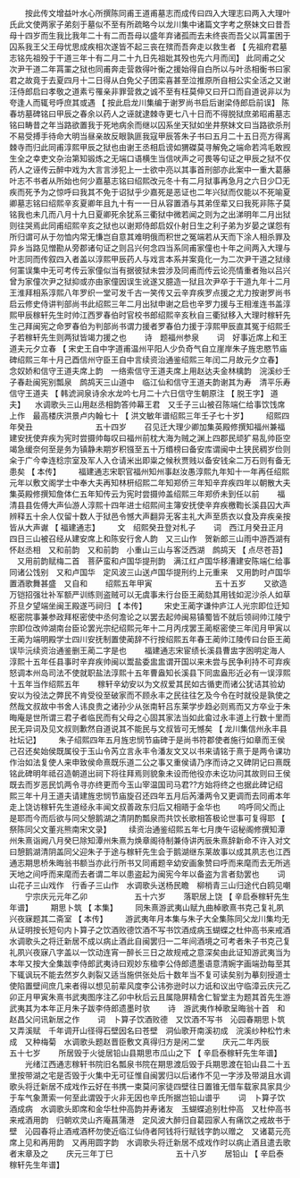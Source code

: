<!-- { "loadSidebar": true } -->
　　按此传文增益叶水心所撰陈同甫王道甫墓志而成传曰四入大理志曰两入大理叶氏此文使两家子弟刻于墓似不至有所疏略今以龙川集中诸篇文字考之祭妹文曰昔吾母十四岁而生我比我年二十有二而吾母以盛年弃诸孤而去未终丧而吾父以罥罣困于囚系我王父王母忧思成疾相次遂皆不起三丧在殡而吾奔走以救生者 【 先祖府君墓志铭先祖殁于干道三年十有二月二十九日先祖妣其殁也先六月而闰】 此同甫之父次尹干道二年罥罣之狱也同甫奔走营救得叶衡之援始得自白所以与叶丞相衡书曰家君之故竟于去夏四月十二日得从白免父子团栾喜甚至泣推原所自相公实全活之又谢汪侍郎启曰孝敬之道素亏罹亲非罪营救之诚不至有枉莫伸又曰开口而自道说非以为夸逢人而辄号呼庶其或遇 【 按此启龙川集编于谢罗尚书启后谢梁侍郎启前误】 陈春坊墓碑铭曰甲辰之春余以药人之诬就逮棘寺更七八十日而不得脱狱庶弟昭甫墓志铭曰畴昔之年当路欲置我于死地病余而继以囚系坐天狱如坐井祭妹文曰当路欲杀刑不易受搏手待命大明当昼亲故反眼孰匪我寇甲辰答朱子书曰五月二十五日亮方得离棘寺而归此同甫淳熙甲辰之狱也由谢王丞相启谤如猬磔莫寻解免之端命若鸿毛敢觊生全之幸吏文杂治第知锻炼之无端口语横生当信吠声之可畏等句证之甲辰之狱不仅药人之诬传云醉中戏为大言言涉犯上一士欲中亮以其事首刑部亦此案中一重大葛藤叶志不书者从所始也何少嘉墓志铭曰绍熙改元冬十有二月狱事再急月之六日少□无疾而死予为之惊呼曰我其不免于诏狱乎少嘉死是恶证也二年兴狱而仅能以不死喻夏卿墓志铭曰绍熙辛亥夏卿年且九十有一一日从容置酒与其弟侄辈又曰我死非陈子莫铭我也未几而八月十九日夏卿死余犹系三衢狱中微若闻之则为之出涕明年二月出狱则往哭焉此同甫绍熙辛亥之狱也以谢郑侍郎启奴仆射日生之利子弟为岁晏之谋怨有所归谓可从于勿恤内常无慊岂自意其难明俄而积世之冤端若从天而下涂人相杀罪及异乡当路见憎勘从旁郡诸句证之则吕兴何念四当系同甫家僮也十年之间两入大理与叶志同而传叙四入者盖以淳熙甲辰药人与戏言本系并案竟化一为二次尹干道之狱缘何罣误集中无可考传云家僮似当有据彼狱未尝涉及同甫而传云论亮情重者殆以吕兴曾为家僮次尹之狱抑或亦由家僮因误生讹遂又臆造一狱且次尹卒于干道九年十二月王淮拜相系淳熙八年罗织一堂可发千古一笑传又云辛弃疾罗点援之尤力按谢罗尚书启云修史侍讲判部尚书此绍熙三年二月出狱申谢之启也辛罗力援与王相淮连书盖淳熙甲辰稼轩先生时帅江西罗春伯时官校书郎绍熙辛亥秋自三衢狱移入大理时稼轩先生己拜闽宪之命罗春伯为判部尚书谓力援者罗春伯力援于淳熙甲辰直其冤于绍熙壬子若稼轩先生则两狱皆竭力援之也 
　　诗　题福州参泉 
　　词　好事近席上和王道夫元夕立春 【 宋史王自中字道甫温州平阳人少负奇气自立崖岸朱子旌忠愍节庙碑绍熙三年十月己酉信州守臣王自中言续资治通鉴绍熙三年闰二月故元夕立春】 念奴娇和信守王道夫席上韵　一络索信守王道夫席上用赵达夫金林檎韵　浣溪纱壬子春赴闽宪别瓢泉　鹧鸪天三山道中　临江仙和信守王道夫韵谢其为寿　清平乐寿信守王道夫 【 韩淲涧泉诗余水龙吟七月二十六日信守生朝原注 【 脱王字】 道夫】 　水调歌头三山用赵丞相韵答帅幕王君　又壬子三山被召陈端仁给事饮饯席上作　最高楼庆洪景卢内翰七十 【 洪文敏年谱绍熙三年壬子七十岁】 
　　绍熙四年癸丑　　　　　　　　五十四岁 
　　召见迁大理少卿加集英殿修撰知福州兼福建安抚使弃疾为宪时尝摄帅每叹曰福州前枕大海为贼之渊上四郡民顽犷易乱帅臣空竭急缓奈何至是务为镇静未期岁积镪至五十万缗榜曰备安库谓闽中土狭民稠岁俭则籴于广今幸连稔宗室及军人入仓请米出即粜之候秋贾贱以备安钱籴二万石则有备无患矣 【 本传】 
　　福建通志宋职官福州知州事赵汝愚淳熙九年知十一年再任绍熙元年以敷文阁学士中奉大夫再知林枅绍熙二年知郑侨三年知辛弃疾四年以朝散大夫集英殿修撰知詹体仁五年知传云为宪时尝摄帅盖绍熙三年郑侨未到任以前 
　　福清县县佐傅大声仙游人淳熙十四年进士绍熙间主簿安抚使辛弃疾檄鞫长溪县囚大声辨释五十余人仅留十数人于狱邑令憾大声翻异无客主礼大声至质衣以食及弃疾亲按皆从大声谳 【 福建通志】 
　　文　绍熙癸丑登对札子 
　　词　西江月癸丑正月四日三山被召经从建安席上和陈安行舍人韵　又三山作　贺新郎三山雨中游西湖有怀赵丞相　又和前韵　又和前韵　小重山三山与客泛西湖　鹧鸪天 【 点尽苍苔】 　又用前韵赋梅二首　菩萨蛮和卢国华提刑韵　满江红卢国华移漕建安陈端仁给事同诸公饯别　又和卢国华　定风波三山送卢国华提刑约上元重来　又用韵时卢国华置酒歌舞甚盛　又自和 
　　绍熙五年甲寅　　　　　　　　五十五岁 
　　又欲造万铠招强壮补军额严训练则盗贼可以无虞事未行台臣王蔺劾其用钱如泥沙杀人如草芥旦夕望端坐闽王殿遂丐祠归 【 本传】 
　　宋史王蔺字谦仲庐江人光宗即位迁知枢密院事兼参政拜枢密使中丞何澹论之以罢去起帅闽易镇蜀皆不就后领祠帅江陵宁宗即位改帅湖南台臣论罢光宗纪绍熙元年十二月丙戌罢王蔺枢密使三年闰月甲寅以王蔺为端明殿学士四川安抚制置使蔺辞不行按绍熙五年春王蔺帅江陵传曰台臣王蔺误毕沅续资治通鉴删王蔺二字是也 
　　福建通志宋宦绩长溪县曹盅字囦明定海人淳熙十五年任县事时辛弃疾帅闽以鬻盐委盅盅谓开国以来未尝与民争利持不可弃疾怒调本州岛司法不使就职盐法淳熙十五年曹盎知长溪县下同盅盎形近必有一误淳熙十五年当作绍熙五年 
　　稼轩辛幼安以为文叔爱其民如古循吏而诸公犹诘其验幼安以为役法之弊民不肯受役至破家而不顾永丰之民往往乞及今令在时就役是孰使之然哉文叔故中书舍人讳良贵之诸孙少从张南轩吕东莱学步趋必则焉而又方卒业于朱晦庵是世所谓三君子者临民而有父母之心固其家法当如此畲过永丰道上行数十里而民无异词及见文叔则歉然自道说其不能民与文叔皆可无憾矣 【 龙川集信州永丰县社坛记】 
　　朱子绍熙四年五月旌忠悯节庙碑于是尚书符郡使者施行如章而王侯己召还矣始侯既属役于玉山令芮立言永丰令潘友文又以书来请铭于熹于是两令课功作治如法复使人来申致侯命熹既乐道二公之事又重侯请乃序而诗之又碑阴记曰熹既铭此碑明年祗召造朝道出祠下将往拜焉则貌象未设而他役亦未讫功问其故则曰王侯既去而岁恶民饥两令寻亦终更而今玉山宰温国司马君??方始将终之也据此碑记绍熙三年十月王道夫请建旌忠悯节庙旋召还四年五月后芮潘两令又更调而去同甫本年走上饶访稼轩先生道经永丰闻文叔善政东归后又相晤于金华也 
　　呜呼同父而止是耶而今而后欲与同父憩鹅湖之清阴酌瓢泉而共饮长歌相答极论世事可复得耶 【 祭陈同父文董兆熊南宋文录】 
　　续资治通鉴绍熙五年七月庚午诏秘阁修撰知潭州朱熹诣阙八月癸巳除知潭州朱熹为焕章阁待制兼侍讲丙辰朱熹辞新命不许入对文曰憩鹅湖清阴盖同父迎朱子于途与稼轩先生会于鹅湖继东莱故事以成其夙志也江西通志期思桥朱晦翁书额当亦此行所书又同甫题辛幼安画象赞曰呼而来麾而去无所逃天地之间呼而来麾而去者谓二年以患盗起为闽宪今年以备盗为言者劾罢也 
　　词　山花子三山戏作　行香子三山作　水调歌头送杨民瞻　柳梢青三山归途代白鸥见嘲 
　　宁宗庆元元年乙卯　　　　　　五十六岁 
　　落职居上饶 【 辛启泰稼轩先生年谱】 
　　期思卜筑 【 本集】 
　　同朱熹游武夷山赋九曲棹歌熹书克己复礼夙兴夜寐题其二斋室 【 本传】 
　　游武夷年月本集与朱子大全集陈同父龙川集均无从证明按长短句内卜算子之饮酒败德饮酒不写书饮酒成病玉蝴蝶之杜仲高书来戒酒水调歌头之将迁新居不成以病止酒此自闽罢归一二年间酒境之可考者朱子书克己复礼夙兴夜寐八字盖以一饮动连宵一醉长三日之故规戒之意深矣由此证知游武夷当为本年又按大全集跋李侍郎武夷诗曰观妙东楹李公侍郎遗墨语意清婉字画端劲每至其下辄讽玩不能去然岁久剥裂又适当施供张处后十数年当不复可读矣别为摹刻授道士使陷置壁间庶几来者得以想见前辈风度李公讳弥逊时以力诋和议出守临漳云庆元乙卯正月甲寅朱熹书武夷图序注乙卯中秋后云且属隐屏精舍仁智堂主为题其首先生游武夷其为本年正月朱子跋李侍郎遗墨时欤 
　　诗　游武夷作棹歌呈晦翁十首　和赵昌父问讯新居之作 
　　词　卜算子饮酒败德　又饮酒不写书　沁园春期思卜筑又弄溪赋　千年调开山径得石壁因名曰苍壁　洞仙歌开南溪初成　浣溪纱种松竹未成　又种梅菊　水调歌头题赵晋臣敷文真得归方是闲二堂 
　　庆元二年丙辰　　　　　　　　五十七岁 
　　所居毁于火徙居铅山县期思巿瓜山之下 【 辛启泰稼轩先生年谱】 
　　光绪江西通志稼轩书院旧名瓢泉书院在期思渡后毁于兵期思渡在铅山县二十五里按带湖之宅是否毁于火集中无可征惟自闽罢归以后诸作不见一字涉及带湖且水调歌头将迁新居不成戏作云好在书携一束莫问家徒四壁往日置锥无借车载家具家具少于车气象萧索一何至此谓毁于火非无因也辛氏所据岂铅山谱乎 
　　词　卜算子饮酒成病　水调歌头即席和金华杜仲高韵并寿诸友　玉蝴蝶追别杜仲高　又杜仲高书来戒酒用韵　归朝欢灵山齐庵菖蒲港　定风波大醉归自葛园家人有痛饮之戒故书于壁　沁园春将止酒戒酒杯勿使近临江仙侍者阿钱将行赋钱字韵以赠之　又诸葛元亮席上见和再用韵　又再用圆字韵　水调歌头将迁新居不成戏作时以病止酒且遣去歌者末章及之 
　　庆元三年丁巳　　　　　　　　五十八岁 
　　居铅山 【 辛启泰稼轩先生年谱】 
